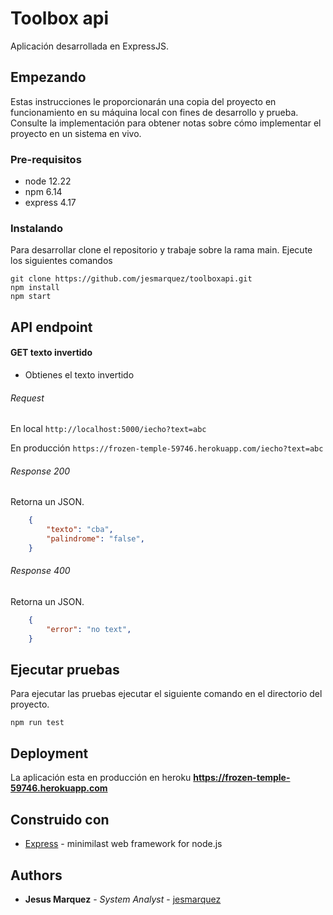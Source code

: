 # Toolbox api

Aplicación desarrollada en ExpressJS. 

## Empezando

Estas instrucciones le proporcionarán una copia del proyecto en funcionamiento en su máquina local con fines de desarrollo y prueba. Consulte la implementación para obtener notas sobre cómo implementar el proyecto en un sistema en vivo. 

### Pre-requisitos

* node 12.22
* npm 6.14
* express 4.17

### Instalando

Para desarrollar clone el repositorio y trabaje sobre la rama main. Ejecute los siguientes comandos

```
git clone https://github.com/jesmarquez/toolboxapi.git
npm install
npm start
```

## API endpoint

#### GET texto invertido

* Obtienes el texto invertido

###### Request

En local
`http://localhost:5000/iecho?text=abc`

En producción
`https://frozen-temple-59746.herokuapp.com/iecho?text=abc`

###### Response 200

Retorna un JSON.
```json
    {
        "texto": "cba",
        "palindrome": "false",
    }
```

###### Response 400

Retorna un JSON.
```json
    {
        "error": "no text",
    }
```

## Ejecutar pruebas
Para ejecutar las pruebas ejecutar el siguiente comando en el directorio del proyecto.

```
npm run test
```

## Deployment

La aplicación esta en producción en heroku **https://frozen-temple-59746.herokuapp.com**

## Construido con
* [Express](https://expressjs.com/) - minimilast web framework for node.js


## Authors

* **Jesus Marquez** - *System Analyst* - [jesmarquez](https://github.com/jesmarquez)

